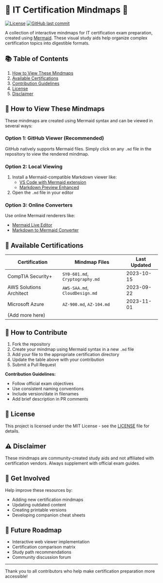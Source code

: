 # 🧠 IT Certification Mindmaps 🧠

[![License](https://img.shields.io/badge/License-MIT-blue.svg)](LICENSE)
[![GitHub last commit](https://img.shields.io/github/last-commit/sbzsilva/mindmap)](https://github.com/sbzsilva/mindmap/commits/main)

A collection of interactive mindmaps for IT certification exam preparation, created using [Mermaid](https://mermaid.js.org/). These visual study aids help organize complex certification topics into digestible formats.

## 📚 Table of Contents
1. [How to View These Mindmaps](#how-to-view)
2. [Available Certifications](#certifications)
3. [Contribution Guidelines](#contributing)
4. [License](#license)
5. [Disclaimer](#disclaimer)

## 🧠 How to View These Mindmaps

These mindmaps are created using Mermaid syntax and can be viewed in several ways:

### Option 1: GitHub Viewer (Recommended)
GitHub natively supports Mermaid files. Simply click on any `.md` file in the repository to view the rendered mindmap.

### Option 2: Local Viewing
1. Install a Mermaid-compatible Markdown viewer like:
   - [VS Code with Mermaid extension](https://marketplace.visualstudio.com/items?itemName=joaompinto.vscode-mermaid-preview)
   - [Markdown Preview Enhanced](https://github.com/shd101wyy/markdown-preview-enhanced)
2. Open the `.md` file in your editor

### Option 3: Online Converters
Use online Mermaid renderers like:
- [Mermaid Live Editor](https://mermaid-js.github.io/mermaid-live-editor/)
- [Markdown to Mermaid Converter](https://mermaid-js.github.io/mermaid/#/)

## 📜 Available Certifications

| Certification      | Mindmap Files                          | Last Updated |
|---------------------|----------------------------------------|--------------|
| CompTIA Security+   | `SY0-601.md`, `Cryptography.md`        | 2023-10-15   |
| AWS Solutions Architect | `AWS-SAA.md`, `CloudDesign.md`      | 2023-09-22   |
| Microsoft Azure     | `AZ-900.md`, `AZ-104.md`              | 2023-11-01   |
| (Add more here)     |                                        |              |

## 🤝 How to Contribute

1. Fork the repository
2. Create your mindmap using Mermaid syntax in a new `.md` file
3. Add your file to the appropriate certification directory
4. Update the table above with your contribution
5. Submit a Pull Request

**Contribution Guidelines:**
- Follow official exam objectives
- Use consistent naming conventions
- Include version/date in filenames
- Add brief description in PR comments

## 📜 License

This project is licensed under the MIT License - see the [LICENSE](LICENSE) file for details.

## ⚠️ Disclaimer

These mindmaps are community-created study aids and not affiliated with certification vendors. Always supplement with official exam guides.

## 🚀 Get Involved

Help improve these resources by:
- Adding new certification mindmaps
- Updating outdated content
- Creating printable versions
- Developing companion cheat sheets

## 📖 Future Roadmap

- Interactive web viewer implementation
- Certification comparison matrix
- Study path recommendations
- Community discussion forum

---

Thank you to all contributors who help make certification preparation more accessible!
